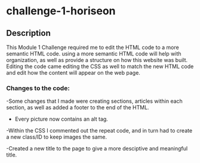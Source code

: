 # challenge-1-horiseon
## Description

This Module 1 Challenge required me to edit the HTML code to a more semantic HTML code.  using a more semantic HTML code will help with organization, as well as provide a structure on how this website was built. Editing the code came editing the CSS as well to match the new HTML code and edit how the content will appear on the web page.  

### Changes to the code: 

-Some changes that I made were creating sections, articles within each section, as well as added a footer to the end of the HTML.  
- Every picture now contains an alt tag. 

-Within the CSS I commented out the repeat code, and in turn had to create a new class/ID to keep images the same. 

-Created a new title to the page to give a more desciptive and meaningful title. 

